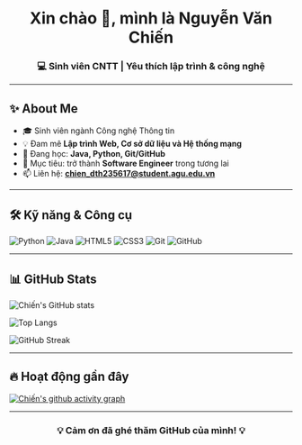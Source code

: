 

<h1 align="center">Xin chào 👋, mình là Nguyễn Văn Chiến</h1>
<h3 align="center">💻 Sinh viên CNTT | Yêu thích lập trình & công nghệ</h3>

---

## ✨ About Me
- 🎓 Sinh viên ngành Công nghệ Thông tin  
- 💡 Đam mê **Lập trình Web, Cơ sở dữ liệu và Hệ thống mạng**  
- 🌱 Đang học: **Java, Python, Git/GitHub**  
- 🚀 Mục tiêu: trở thành **Software Engineer** trong tương lai  
- 📫 Liên hệ: **chien_dth235617@student.agu.edu.vn**

---

## 🛠️ Kỹ năng & Công cụ
![Python](https://img.shields.io/badge/Python-3776AB?style=for-the-badge&logo=python&logoColor=white)
![Java](https://img.shields.io/badge/Java-007396?style=for-the-badge&logo=openjdk&logoColor=white)
![HTML5](https://img.shields.io/badge/HTML5-E34F26?style=for-the-badge&logo=html5&logoColor=white)
![CSS3](https://img.shields.io/badge/CSS3-1572B6?style=for-the-badge&logo=css3&logoColor=white)
![Git](https://img.shields.io/badge/Git-F05032?style=for-the-badge&logo=git&logoColor=white)
![GitHub](https://img.shields.io/badge/GitHub-181717?style=for-the-badge&logo=github&logoColor=white)

---

## 📊 GitHub Stats
![Chiến's GitHub stats](https://github-readme-stats.vercel.app/api?username=DTH235617-NGUYENVANCHIEN&show_icons=true&theme=tokyonight)  

![Top Langs](https://github-readme-stats.vercel.app/api/top-langs/?username=DTH235617-NGUYENVANCHIEN&layout=compact&theme=tokyonight)  

![GitHub Streak](https://streak-stats.demolab.com/?user=DTH235617-NGUYENVANCHIEN&theme=tokyonight)

---

## 🔥 Hoạt động gần đây
[![Chiến's github activity graph](https://github-readme-activity-graph.vercel.app/graph?username=DTH235617-NGUYENVANCHIEN&theme=tokyo-night)](https://github.com/ashutosh00710/github-readme-activity-graph)

---


<h3 align="center">💡 Cảm ơn đã ghé thăm GitHub của mình! 💡</h3>
